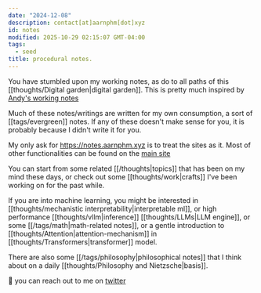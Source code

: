 ```yaml
---
date: "2024-12-08"
description: contact[at]aarnphm[dot]xyz
id: notes
modified: 2025-10-29 02:15:07 GMT-04:00
tags:
  - seed
title: procedural notes.
---
```


You have stumbled upon my working notes, as do to all paths of this [[thoughts/Digital garden|digital garden]]. This is pretty much inspired by [Andy's working notes](https://andymatuschak.org/)

Much of these notes/writings are written for my own consumption, a sort of [[tags/evergreen]] notes.
If any of these doesn't make sense for you, it is probably because I didn't write it for you.

My only ask for https://notes.aarnphm.xyz is to treat the sites as it. Most of other functionalities can be found on the <a href="https://aarnphm.xyz" target="_blank">main site</a>

You can start from some related [[/thoughts|topics]] that has been on my mind these days,
or check out some [[thoughts/work|crafts]] I've been working on for the past while.

If you are into machine learning, you might be interested in [[thoughts/mechanistic interpretability|interpretable ml]],
or high performance [[thoughts/vllm|inference]] [[thoughts/LLMs|LLM engine]], or some [[/tags/math|math-related notes]], or a gentle introduction to [[thoughts/Attention|attention-mechanism]] in [[thoughts/Transformers|transformer]] model.

There are also some [[/tags/philosophy|philosophical notes]] that I think about on a daily [[thoughts/Philosophy and Nietzsche|basis]].

:wave: you can reach out to me on [twitter](https://twitter.com/aarnphm_)
